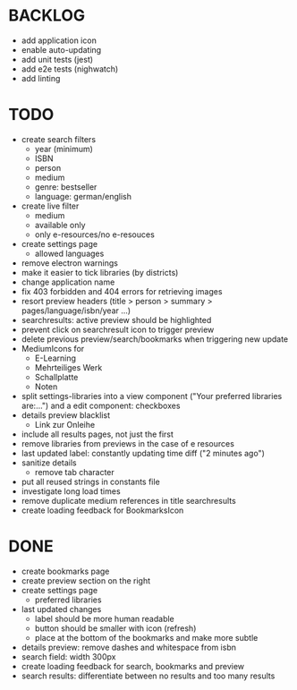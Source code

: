 # BACKLOG
* add application icon
* enable auto-updating
* add unit tests (jest)
* add e2e tests (nighwatch)
* add linting

# TODO
* create search filters
    - year (minimum)
    - ISBN
    - person
    - medium
    - genre: bestseller
    - language: german/english
* create live filter
    - medium
    - available only
    - only e-resources/no e-resouces
* create settings page
    - allowed languages
* remove electron warnings
* make it easier to tick libraries (by districts)
* change application name
* fix 403 forbidden and 404 errors for retrieving images
* resort preview headers (title > person > summary > pages/language/isbn/year ...)
* searchresults: active preview should be highlighted
* prevent click on searchresult icon to trigger preview
* delete previous preview/search/bookmarks when triggering new update
* MediumIcons for
    - E-Learning
    - Mehrteiliges Werk
    - Schallplatte
    - Noten
* split settings-libraries into a view component ("Your preferred libraries are:...") and a edit component: checkboxes
* details preview blacklist
    - Link zur Onleihe
* include all results pages, not just the first
* remove libraries from previews in the case of e resources
* last updated label: constantly updating time diff ("2 minutes ago")
* sanitize details
    - remove tab character
* put all reused strings in constants file
* investigate long load times
* remove duplicate medium references in title searchresults
* create loading feedback for BookmarksIcon

# DONE
* create bookmarks page
* create preview section on the right
* create settings page
    - preferred libraries
* last updated changes
    - label should be more human readable
    - button should be smaller with icon (refresh)
    - place at the bottom of the bookmarks and make more subtle
* details preview: remove dashes and whitespace from isbn
* search field: width 300px
* create loading feedback for search, bookmarks and preview
* search results: differentiate between no results and too many results